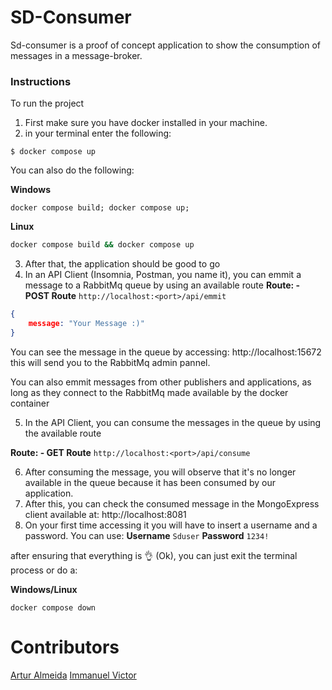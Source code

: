 # SD-Consumer

Sd-consumer is a proof of concept application to show the consumption of messages in a message-broker.

### Instructions

To run the project

1. First make sure you have docker installed in your machine.
2. in your terminal enter the following:

```
$ docker compose up
```

You can also do the following:

**Windows**

```shell
docker compose build; docker compose up;
```

**Linux**

```bash
docker compose build && docker compose up
```

3. After that, the application should be good to go
4. In an API Client (Insomnia, Postman, you name it), you can emmit a message to a RabbitMq queue by using an available route
   **Route: - POST Route**
   `http://localhost:<port>/api/emmit`

```Json
{
    message: "Your Message :)"  
}
```

You can see the message in the queue by accessing: http://localhost:15672 this will send you to the RabbitMq admin pannel.

You can also emmit messages from other publishers and applications, as long as they connect to the RabbitMq made available by the docker container

5. In the API Client, you can consume the messages in the queue by using the available route

**Route: - GET Route**
`http://localhost:<port>/api/consume`

6. After consuming the message, you will observe that it's no longer available in the queue because it has been consumed by our application.
7. After this, you can check the consumed message in the MongoExpress client available at: http://localhost:8081
8. On your first time accessing it you will have to insert a username and a password. You can use:
   **Username**
   `Sduser`
   **Password**
   `1234!`

after ensuring that everything is 👌 (Ok), you can just exit the terminal process or do a:

**Windows/Linux**

```shell
docker compose down
```

# Contributors

[Artur Almeida](https://www.genome.gov/)
[Immanuel Victor](https://www.genome.gov/)
